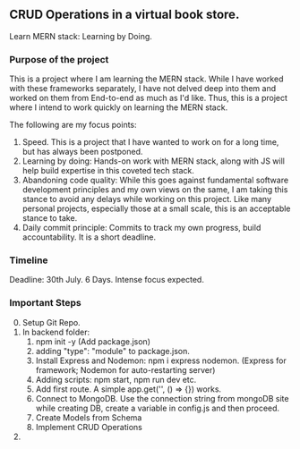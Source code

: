 ## CRUD Operations in a virtual book store.

Learn MERN stack: Learning by Doing.


### Purpose of the project

This is a project where I am learning the MERN stack. 
While I have worked with these frameworks separately, I have not delved deep into them and worked on them from End-to-end as much as I'd like. 
Thus, this is a project where I intend to work quickly on learning the MERN stack.

The following are my focus points:
1. Speed. This is a project that I have wanted to work on for a long time, but has always been postponed. 
2. Learning by doing: Hands-on work with MERN stack, along with JS will help build expertise in this coveted tech stack.  
3. Abandoning code quality: While this goes against fundamental software development principles and my own views on the same, I am taking this stance to avoid any delays while working on this project. Like many personal projects, especially those at a small scale, this is an acceptable stance to take.
4. Daily commit principle: Commits to track my own progress, build accountability. It is a short deadline.


### Timeline

Deadline: 30th July. 6 Days. Intense focus expected.


### Important Steps

0. Setup Git Repo. 
1. In backend folder:
    1. npm init -y (Add package.json)
    2. adding "type": "module" to package.json.
    3. Install Express and Nodemon: npm i express nodemon. (Express for framework; Nodemon for auto-restarting server)
    4. Adding scripts: npm start, npm run dev etc.
    5. Add first route. A simple app.get('', () => {}) works.
    6. Connect to MongoDB. Use the connection string from mongoDB site while creating DB, create a variable in config.js and then proceed. 
    7. Create Models from Schema
    8. Implement CRUD Operations
2. 